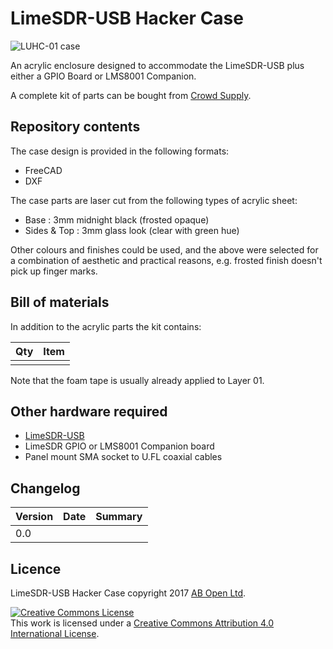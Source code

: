 # LimeSDR-USB Hacker Case

![LUHC-01 case](/images/case.jpg)

An acrylic enclosure designed to accommodate the LimeSDR-USB plus either a GPIO Board or LMS8001 Companion.

A complete kit of parts can be bought from [Crowd Supply](https://www.crowdsupply.com/lime-micro/limesdr).

## Repository contents

The case design is provided in the following formats:

* FreeCAD
* DXF

The case parts are laser cut from the following types of acrylic sheet:

* Base		: 3mm midnight black (frosted opaque)
* Sides & Top	: 3mm glass look (clear with green hue)

Other colours and finishes could be used, and the above were selected for a combination of aesthetic and practical reasons, e.g. frosted finish doesn't pick up finger marks.

## Bill of materials

In addition to the acrylic parts the kit contains:

| Qty | Item                                                         |
| --- | ------------------------------------------------------------ |
|     |                                                              |


Note that the foam tape is usually already applied to Layer 01.

## Other hardware required

- [LimeSDR-USB](https://myriadrf.org/projects/limesdr/)
- LimeSDR GPIO or LMS8001 Companion board
- Panel mount SMA socket to U.FL coaxial cables

## Changelog

| Version | Date     | Summary
|---------|----------|--------------------
|   0.0   |          |                    |

## Licence

LimeSDR-USB Hacker Case copyright 2017 [AB Open Ltd](http://abopen.com).

<a rel="license" href="http://creativecommons.org/licenses/by/4.0/"><img alt="Creative Commons License" style="border-width:0" src="http://i.creativecommons.org/l/by/4.0/88x31.png" /></a><br />This work is licensed under a <a rel="license" href="http://creativecommons.org/licenses/by/4.0/">Creative Commons Attribution 4.0 International License</a>.
